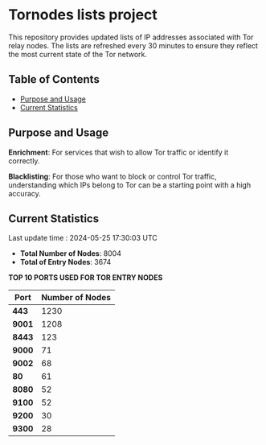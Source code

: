 # Tornodes lists project

This repository provides updated lists of IP addresses associated with Tor relay nodes. The lists are refreshed every 30 minutes to ensure they reflect the most current state of the Tor network.

## Table of Contents

- [Purpose and Usage](#purpose-and-usage)
- [Current Statistics](#current-statistics)


## Purpose and Usage

**Enrichment**: For services that wish to allow Tor traffic or identify it correctly.

**Blacklisting**: For those who want to block or control Tor traffic, understanding which IPs belong to Tor can be a starting point with a high accuracy.

## Current Statistics

Last update time : 2024-05-25 17:30:03 UTC

- **Total Number of Nodes**: 8004
- **Total of Entry Nodes**: 3674

**TOP 10 PORTS USED FOR TOR ENTRY NODES**

| **Port** | **Number of Nodes** |
|------|-----------------|
| **443**   | 1230  |
| **9001**   | 1208  |
| **8443**   | 123  |
| **9000**   | 71  |
| **9002**   | 68  |
| **80**   | 61  |
| **8080**   | 52  |
| **9100**   | 52  |
| **9200**   | 30  |
| **9300**   | 28  |

